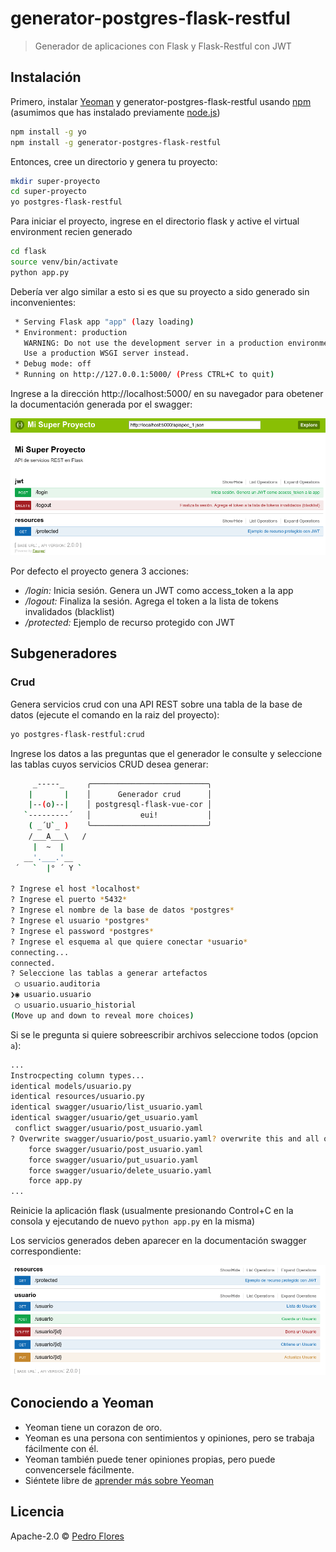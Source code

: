 # generator-postgres-flask-restful
> Generador de aplicaciones con Flask y Flask-Restful con JWT

## Instalación

Primero, instalar [Yeoman](http://yeoman.io) y generator-postgres-flask-restful usando [npm](https://www.npmjs.com/) (asumimos que has instalado previamente [node.js](https://nodejs.org/))

```bash
npm install -g yo
npm install -g generator-postgres-flask-restful
```

Entonces, cree un directorio y genera tu proyecto:

```bash
mkdir super-proyecto
cd super-proyecto
yo postgres-flask-restful
```

Para iniciar el proyecto, ingrese en el directorio flask y active el virtual environment recien generado

```bash
cd flask
source venv/bin/activate
python app.py
```

Debería ver algo similar a esto si es que su proyecto a sido generado sin inconvenientes:

```bash
 * Serving Flask app "app" (lazy loading)
 * Environment: production
   WARNING: Do not use the development server in a production environment.
   Use a production WSGI server instead.
 * Debug mode: off
 * Running on http://127.0.0.1:5000/ (Press CTRL+C to quit)
```

Ingrese a la dirección http://localhost:5000/ en su navegador para obetener la documentación generada por el swagger:

![Swagger Screen](doc/swagger.png "Swagger Screen")

Por defecto el proyecto genera 3 acciones:

  - */login:* Inicia sesión. Genera un JWT como access_token a la app
  - */logout:* Finaliza la sesión. Agrega el token a la lista de tokens invalidados (blacklist)
  - */protected:* Ejemplo de recurso protegido con JWT

## Subgeneradores

### Crud

Genera servicios crud con una API REST sobre una tabla de la base de datos (ejecute el comando en la raiz del proyecto):

```bash
yo postgres-flask-restful:crud
```

Ingrese los datos a las preguntas que el generador le consulte y seleccione las tablas cuyos servicios CRUD desea generar:

```bash
     _-----_     ╭──────────────────────────╮
    |       |    │      Generador crud      │
    |--(o)--|    │ postgresql-flask-vue-cor │
   `---------´   │           eui!           │
    ( _´U`_ )    ╰──────────────────────────╯
    /___A___\   /
     |  ~  |     
   __'.___.'__   
 ´   `  |° ´ Y ` 

? Ingrese el host *localhost*
? Ingrese el puerto *5432*
? Ingrese el nombre de la base de datos *postgres*
? Ingrese el usuario *postgres*
? Ingrese el password *postgres*
? Ingrese el esquema al que quiere conectar *usuario*
connecting...
connected.
? Seleccione las tablas a generar artefactos 
 ◯ usuario.auditoria
❯◉ usuario.usuario
 ◯ usuario.usuario_historial
(Move up and down to reveal more choices)

```

Si se le pregunta si quiere sobreescribir archivos seleccione todos (opcion `a`):

```bash
...
Instrocpecting column types...
identical models/usuario.py
identical resources/usuario.py
identical swagger/usuario/list_usuario.yaml
identical swagger/usuario/get_usuario.yaml
 conflict swagger/usuario/post_usuario.yaml
? Overwrite swagger/usuario/post_usuario.yaml? overwrite this and all others
    force swagger/usuario/post_usuario.yaml
    force swagger/usuario/put_usuario.yaml
    force swagger/usuario/delete_usuario.yaml
    force app.py
...
```

Reinicie la aplicación flask (usualmente presionando Control+C en la consola y ejecutando de nuevo `python app.py` en la misma)

Los servicios generados deben aparecer en la documentación swagger correspondiente:

![CRUD de usuario](doc/crud_usuario.png "CRUD de usuario")

## Conociendo a Yeoman

 * Yeoman tiene un corazon de oro.
 * Yeoman es una persona con sentimientos y opiniones, pero se trabaja fácilmente con él. 
 * Yeoman también puede tener opiniones propias, pero puede convencersele fácilmente. 
 * Siéntete libre de [aprender más sobre Yeoman](http://yeoman.io/) 

## Licencia

Apache-2.0 © [Pedro Flores](http://codelab.com.py)


[npm-image]: https://badge.fury.io/js/generator-postgres-flask-restful.svg
[npm-url]: https://npmjs.org/package/generator-postgres-flask-restful
[travis-image]: https://travis-ci.org/neowinx/generator-postgres-flask-restful.svg?branch=master
[travis-url]: https://travis-ci.org/neowinx/generator-postgres-flask-restful
[daviddm-image]: https://david-dm.org/neowinx/generator-postgres-flask-restful.svg?theme=shields.io
[daviddm-url]: https://david-dm.org/neowinx/generator-postgres-flask-restful
[coveralls-image]: https://coveralls.io/repos/neowinx/generator-postgres-flask-restful/badge.svg
[coveralls-url]: https://coveralls.io/r/neowinx/generator-postgres-flask-restful
